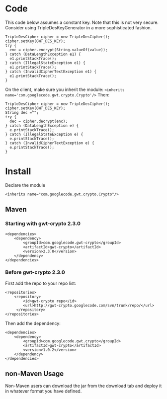 # Code #

This code below assumes a constant key.  Note that this is not very secure.  Consider using TripleDesKeyGenerator in a more sophisticated fashion.

```
TripleDesCipher cipher = new TripleDesCipher();
cipher.setKey(GWT_DES_KEY);
try {
  enc = cipher.encrypt(String.valueOf(value));
} catch (DataLengthException e1) {
  e1.printStackTrace();
} catch (IllegalStateException e1) {
  e1.printStackTrace();
} catch (InvalidCipherTextException e1) {
  e1.printStackTrace();
}
```

On the client, make sure you inherit the module:
`<inherits name='com.googlecode.gwt.crypto.Crypto'/>`
Then:

```
TripleDesCipher cipher = new TripleDesCipher();
cipher.setKey(GWT_DES_KEY);
String dec ="";
try {
  dec = cipher.decrypt(enc);
} catch (DataLengthException e) {
  e.printStackTrace();
} catch (IllegalStateException e) {
  e.printStackTrace();
} catch (InvalidCipherTextException e) {
  e.printStackTrace();
}
```

# Install #

Declare the module
```
<inherits name="com.googlecode.gwt.crypto.Crypto"/> 
```

## Maven ##

### Starting with gwt-crypto 2.3.0 ###
```
<dependencies>
    <dependency>
        <groupId>com.googlecode.gwt-crypto</groupId>
        <artifactId>gwt-crypto</artifactId>
        <version>2.3.0</version>
    </dependency>
</dependencies>
```

### Before gwt-crypto 2.3.0 ###
First add the repo to your repo list:
```
<repositories>
    <repository>
        <id>gwt-crypto repo</id>
        <url>http://gwt-crypto.googlecode.com/svn/trunk/repo/</url>
     </repository>
</repositories>
```

Then add the dependency:
```
<dependencies>
    <dependency>
        <groupId>com.googlecode.gwt.crypto</groupId>
        <artifactId>gwt-crypto</artifactId>
        <version>1.0.2</version>
    </dependency>
</dependencies>
```

## non-Maven Usage ##

Non-Maven users can download the jar from the download tab and deploy it in whatever format you have defined.